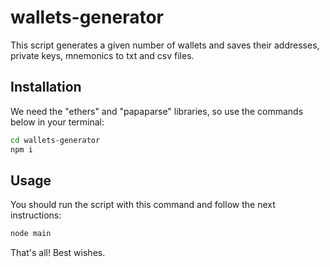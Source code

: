 # wallets-generator

This script generates a given number of wallets and saves their addresses, private keys, mnemonics to txt and csv files.

## Installation

We need the "ethers" and "papaparse" libraries, so use the commands below in your terminal:

```sh
cd wallets-generator
npm i
```

## Usage

You should run the script with this command and follow the next instructions:

```sh
node main
```

That's all! Best wishes.
